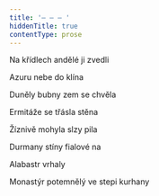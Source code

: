 ```yaml
---
title: '– – – '
hiddenTitle: true
contentType: prose
---
```


Na křídlech andělé ji zvedli

Azuru nebe do klína

Duněly bubny zem se chvěla

Ermitáže se třásla stěna

Žíznivě mohyla slzy pila

Durmany stíny fialové na

Alabastr vrhaly

Monastýr potemnělý ve stepi kurhany
